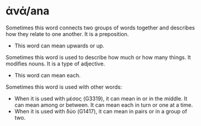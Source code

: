 # ἀνά/ana
Sometimes this word connects two groups of words together and describes how they relate to one another. It is a preposition.

* This word can mean upwards or up.

Sometimes this word is used to describe how much or how many things. It modifies nouns. It is a type of adjective.

* This word can mean each.

Sometimes this word is used with other words:

* When it is used with μέσος (G3319), it can mean in or in the middle. It can mean among or between. It can mean each in turn or one at a time. 
* When it is used with δύο (G1417), it can mean in pairs or in a group of two. 
